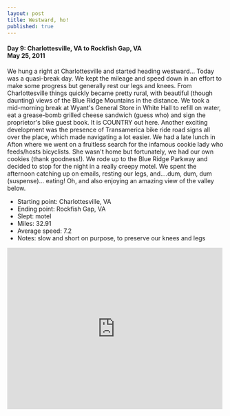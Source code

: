 ```yaml
---
layout: post
title: Westward, ho!
published: true
---
```

#### Day 9: Charlottesville, VA to Rockfish Gap, VA<br/>May 25, 2011

We hung a right at Charlottesville and started heading westward...  Today was a
quasi-break day. We kept the mileage and speed down in an effort to make some
progress but generally rest our legs and knees. From Charlottesville things
quickly became pretty rural, with beautiful (though daunting) views of the Blue
Ridge Mountains in the distance. We took a mid-morning break at Wyant's General
Store in White Hall to refill on water, eat a grease-bomb grilled cheese
sandwich (guess who) and sign the proprietor's bike guest book. It is COUNTRY
out here. Another exciting development was the presence of Transamerica bike
ride road signs all over the place, which made navigating a lot easier.  We had
a late lunch in Afton where we went on a fruitless search for the infamous
cookie lady who feeds/hosts bicyclists. She wasn't home but fortunately, we had
our own cookies (thank goodness!). We rode up to the Blue Ridge Parkway and
decided to stop for the night in a really creepy motel. We spent the afternoon
catching up on emails, resting our legs, and....dum, dum, dum (suspense)...
eating! Oh, and also enjoying an amazing view of the valley below.

* Starting point: Charlottesville, VA
* Ending point: Rockfish Gap, VA
* Slept: motel
* Miles: 32.91
* Average speed: 7.2
* Notes: slow and short on purpose, to preserve our knees and legs

<iframe src="https://www.flickr.com/photos/123683527@N06/13945296624/in/set-72157644114492326/player/" width="500" height="375" frameborder="0" allowfullscreen webkitallowfullscreen mozallowfullscreen oallowfullscreen msallowfullscreen></iframe>
